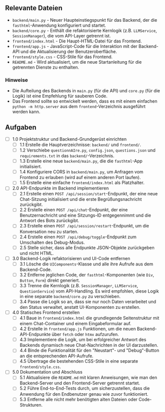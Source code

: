 ## Relevante Dateien

- `backend/main.py` - Neuer Haupteinstiegspunkt für das Backend, der die `fasthtml`-Anwendung konfiguriert und startet.
- `backend/core.py` - Enthält die refaktorisierte Kernlogik (z.B. `LLMService`, `SessionManager`), die vom API-Layer getrennt ist.
- `frontend/index.html` - Die Haupt-HTML-Datei für das Frontend.
- `frontend/app.js` - JavaScript-Code für die Interaktion mit der Backend-API und die Aktualisierung der Benutzeroberfläche.
- `frontend/style.css` - CSS-Stile für das Frontend.
- `README.md` - Wird aktualisiert, um die neue Startanleitung für die getrennten Dienste zu enthalten.

### Hinweise

- Die Aufteilung des Backends in `main.py` (für die API) und `core.py` (für die Logik) ist eine Empfehlung für sauberen Code.
- Das Frontend sollte so entwickelt werden, dass es mit einem einfachen `python -m http.server` aus dem `frontend`-Verzeichnis ausgeführt werden kann.

## Aufgaben

- [ ] 1.0 Projektstruktur und Backend-Grundgerüst einrichten
  - [ ] 1.1 Erstelle die Hauptverzeichnisse: `backend/` und `frontend/`.
  - [ ] 1.2 Verschiebe `questionnAIre.py`, `config.json`, `questions.json` und `requirements.txt` in das `backend/`-Verzeichnis.
  - [ ] 1.3 Erstelle eine neue `backend/main.py`, die die `fasthtml`-App initialisiert.
  - [ ] 1.4 Konfiguriere CORS in `backend/main.py`, um Anfragen vom Frontend zu erlauben (wird auf einem anderen Port laufen).
  - [ ] 1.5 Erstelle eine einfache `frontend/index.html` als Platzhalter.

- [ ] 2.0 API-Endpunkte im Backend implementieren
  - [ ] 2.1 Erstelle einen `POST /api/session/start`-Endpunkt, der eine neue Chat-Sitzung initialisiert und die erste Begrüßungsnachricht zurückgibt.
  - [ ] 2.2 Erstelle einen `POST /api/chat`-Endpunkt, der eine Benutzernachricht und eine Sitzungs-ID entgegennimmt und die Antwort des Bots zurückgibt.
  - [ ] 2.3 Erstelle einen `POST /api/session/restart`-Endpunkt, um die Konversation neu zu starten.
  - [ ] 2.4 Erstelle einen `POST /api/debug/toggle`-Endpunkt zum Umschalten des Debug-Modus.
  - [ ] 2.5 Stelle sicher, dass alle Endpunkte JSON-Objekte zurückgeben und nicht HTML.

- [ ] 3.0 Backend-Logik refaktorisieren und UI-Code entfernen
  - [ ] 3.1 Lösche die `UIComponents`-Klasse und alle ihre Aufrufe aus dem Backend-Code.
  - [ ] 3.2 Entferne jeglichen Code, der `fasthtml`-Komponenten (wie `Div`, `Button`, `Form`) direkt generiert.
  - [ ] 3.3 Trenne die Kernlogik (z.B. `SessionManager`, `LLMService`, `QuestionService`) vom API-Handling. Es wird empfohlen, diese Logik in eine separate `backend/core.py` zu verschieben.
  - [ ] 3.4 Passe die Logik so an, dass sie nur noch Daten verarbeitet und den Status verwaltet, anstatt UI-Komponenten zu erstellen.

- [ ] 4.0 Statisches Frontend erstellen
  - [ ] 4.1 Baue in `frontend/index.html` die grundlegende Seitenstruktur mit einem Chat-Container und einem Eingabeformular auf.
  - [ ] 4.2 Erstelle in `frontend/app.js` Funktionen, um die neuen Backend-API-Endpunkte über `fetch` oder `htmx` aufzurufen.
  - [ ] 4.3 Implementiere die Logik, um bei erfolgreicher Antwort des Backends dynamisch neue Chat-Nachrichten in der UI darzustellen.
  - [ ] 4.4 Binde die Funktionalität für den "Neustart"- und "Debug"-Button an die entsprechenden API-Aufrufe.
  - [ ] 4.5 Übertrage die bestehenden CSS-Stile in eine separate `frontend/style.css`.

- [ ] 5.0 Dokumentation und Abschluss
  - [ ] 5.1 Aktualisiere die `README.md` mit klaren Anweisungen, wie man den Backend-Server und den Frontend-Server getrennt startet.
  - [ ] 5.2 Führe End-to-End-Tests durch, um sicherzustellen, dass die Anwendung für den Endbenutzer genau wie zuvor funktioniert.
  - [ ] 5.3 Entferne alle nicht mehr benötigten alten Dateien oder Code-Strukturen. 